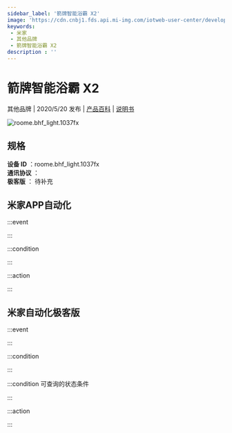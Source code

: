 ```yaml
---
sidebar_label: '箭牌智能浴霸 X2'
image: 'https://cdn.cnbj1.fds.api.mi-img.com/iotweb-user-center/developer_16788710681893G8HEMTi.png?GalaxyAccessKeyId=AKVGLQWBOVIRQ3XLEW&Expires=9223372036854775807&Signature=npNKx5PrhKYL8WLvwXzkMciS2OQ='
keywords: 
 - 米家
 - 其他品牌
 - 箭牌智能浴霸 X2
description : ''
---
```

# 箭牌智能浴霸 X2

其他品牌 | 2020/5/20 发布 | [产品百科](https://home.mi.com/webapp/content/baike/product/index.html?model=roome.bhf_light.1037fx/) | [说明书](https://home.mi.com/views/introduction.html?model=roome.bhf_light.1037fx&region=cn)

![roome.bhf_light.1037fx](https://cdn.cnbj1.fds.api.mi-img.com/iotweb-user-center/developer_16788710681893G8HEMTi.png?GalaxyAccessKeyId=AKVGLQWBOVIRQ3XLEW&Expires=9223372036854775807&Signature=npNKx5PrhKYL8WLvwXzkMciS2OQ=)

## 规格  
> 
**设备 ID** ：roome.bhf_light.1037fx  
**通讯协议** ：  
**极客版**  ： 待补充 


## 米家APP自动化  

:::event  

:::

:::condition  

:::

:::action   

:::

## 米家自动化极客版  

:::event  

:::

:::condition  

:::

:::condition 可查询的状态条件  

:::

:::action  

:::

        
